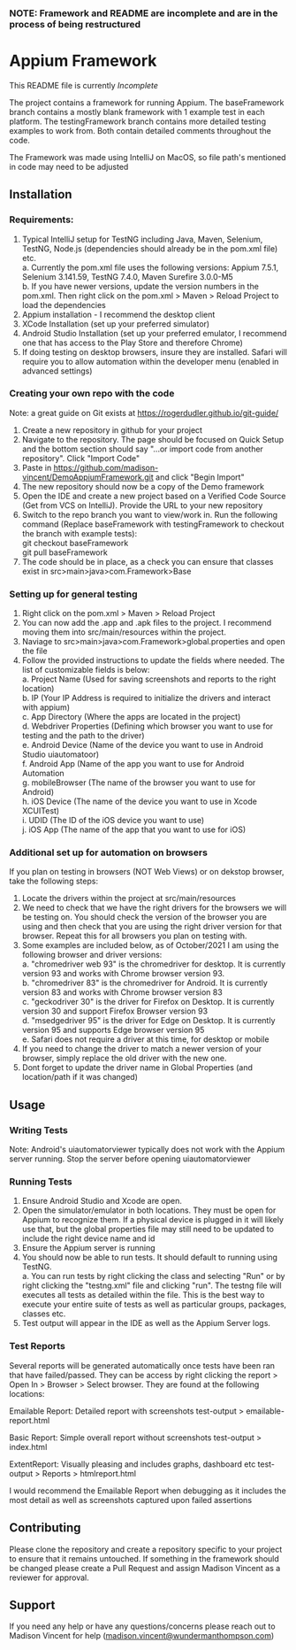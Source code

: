 ### NOTE: Framework and README are incomplete and are in the process of being restructured

# Appium Framework

This README file is currently *Incomplete*

The project contains a framework for running Appium. The baseFramework branch contains a mostly blank framework with 1 example test in each platform. The testingFramework branch contains more detailed testing examples to work from. Both contain detailed comments throughout the code. 

The Framework was made using IntelliJ on MacOS, so file path's mentioned in code may need to be adjusted

## Installation

### Requirements:

1. Typical IntelliJ setup for TestNG including Java, Maven, Selenium, TestNG, Node.js (dependencies should already be in the pom.xml file) etc. <br>
    a. Currently the pom.xml file uses the following versions: Appium 7.5.1, Selenium 3.141.59, TestNG 7.4.0, Maven Surefire 3.0.0-M5 <br>
    b. If you have newer versions, update the version numbers in the pom.xml. Then right click on the pom.xml > Maven > Reload Project to load the dependencies 
2. Appium installation - I recommend the desktop client
3. XCode Installation (set up your preferred simulator)
4. Android Studio Installation (set up your preferred emulator, I recommend one that has access to the Play Store and therefore Chrome)
5. If doing testing on desktop browsers, insure they are installed. Safari will require you to allow automation within the developer menu (enabled in advanced settings)

### Creating your own repo with the code

Note: a great guide on Git exists at https://rogerdudler.github.io/git-guide/

1. Create a new repository in github for your project
2. Navigate to the repository. The page should be focused on Quick Setup and the bottom section should say "...or import code from another repository". Click "Import Code"
3. Paste in https://github.com/madison-vincent/DemoAppiumFramework.git and click "Begin Import"
4. The new repository should now be a copy of the Demo framework
5. Open the IDE and create a new project based on a Verified Code Source (Get from VCS on IntelliJ). Provide the URL to your new repository
6. Switch to the repo branch you want to view/work in. Run the following command (Replace baseFramework with testingFramework to checkout the branch with example tests): <br>
 git checkout baseFramework <br>
 git pull baseFramework
7. The code should be in place, as a check you can ensure that classes exist in src>main>java>com.Framework>Base

### Setting up for general testing

 1. Right click on the pom.xml > Maven > Reload Project
 3. You can now add the .app and .apk files to the project. I recommend moving them into src/main/resources within the project.
 4. Naviage to src>main>java>com.Framework>global.properties and open the file 
 5. Follow the provided instructions to update the fields where needed. The list of customizable fields is below: <br>
    a. Project Name (Used for saving screenshots and reports to the right location) <br>
    b. IP (Your IP Address is required to initialize the drivers and interact with appium) <br>
    c. App Directory (Where the apps are located in the project)<br>
    d. Webdriver Properties (Defining which browser you want to use for testing and the path to the driver) <br>
    e. Android Device (Name of the device you want to use in Android Studio uiautomatoor) <br>
    f. Android App (Name of the app you want to use for Android Automation <br>
    g. mobileBrowser (The name of the browser you want to use for Android) <br>
    h. iOS Device (The name of the device you want to use in Xcode XCUITest) <br>
    i. UDID (The ID of the iOS device you want to use) <br>
    j. iOS App (The name of the app that you want to use for iOS) <br>
 
### Additional set up for automation on browsers

If you plan on testing in browsers (NOT Web Views) or on dekstop browser, take the following steps: 

1. Locate the drivers within the project at src/main/resources
2. We need to check that we have the right drivers for the browsers we will be testing on. You should check the version of the browser you are using and then check that you are using the right driver version for that browser. Repeat this for all browsers you plan on testing with.
3. Some examples are included below, as of October/2021 I am using the following browser and driver versions: <br>
    a. "chromedriver web 93" is the chromedriver for desktop. It is currently version 93 and works with Chrome browser version 93. <br>
    b. "chromedriver 83" is the chromedriver for Android. It is currently version 83 and works with Chrome browser version 83 <br>
    c. "geckodriver 30" is the driver for Firefox on Desktop. It is currently version 30 and support Firefox Browser version 93 <br>
    d. "msedgedriver 95" is the driver for Edge on Desktop. It is currently version 95 and supports Edge browser version 95 <br>
    e. Safari does not require a driver at this time, for desktop or mobile
3. If you need to change the driver to match a newer version of your browser, simply replace the old driver with the new one. 
4. Dont forget to update the driver name in Global Properties (and location/path if it was changed)

## Usage

### Writing Tests

Note: Android's uiautomatorviewer typically does not work with the Appium server running. Stop the server before opening uiautomatorviewer

### Running Tests

1. Ensure Android Studio and Xcode are open. 
2. Open the simulator/emulator in both locations. They must be open for Appium to recognize them. If a physical device is plugged in it will likely use that, but the global properties file may still need to be updated to include the right device name and id
3. Ensure the Appium server is running
4. You should now be able to run tests. It should default to running using TestNG. <br>
   a. You can run tests by right clicking the class and selecting "Run" or by right clicking the "testng.xml" file and clicking "run". The testng file will executes all tests as detailed within the file. This is the best way to execute your entire suite of tests as well as particular groups, packages, classes etc. 
6. Test output will appear in the IDE as well as the Appium Server logs. 

### Test Reports

Several reports will be generated automatically once tests have been ran that have failed/passed. They can be access by right clicking the report > Open In > Browser > Select browser. They are found at the following locations:

Emailable Report: Detailed report with screenshots
test-output > emailable-report.html

Basic Report: Simple overall report without screenshots
test-output > index.html

ExtentReport: Visually pleasing and includes graphs, dashboard etc
test-output > Reports > htmlreport.html

I would recommend the Emailable Report when debugging as it includes the most detail as well as screenshots captured upon failed assertions

## Contributing

Please clone the repository and create a repository specific to your project to ensure that it remains untouched. If something in the framework should be changed please create a Pull Request and assign Madison Vincent as a reviewer for approval. 

## Support

If you need any help or have any questions/concerns please reach out to Madison Vincent for help (madison.vincent@wundermanthompson.com)
